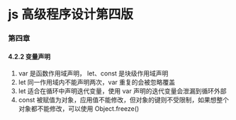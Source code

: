 # js 高级程序设计第四版

### 第四章

#### 4.2.2 变量声明

1. var 是函数作用域声明， let、const 是块级作用域声明
2. let 同一作用域内不能声明两次，var 重复的会被忽略覆盖
3. let 适合在循环中声明迭代变量，使用 var 声明的迭代变量会泄漏到循环外部
4. const 被赋值为对象，应用值不能修改，但对象的键则不受限制，如果想整个对象都不能修改，可以使用 Object.freeze()
